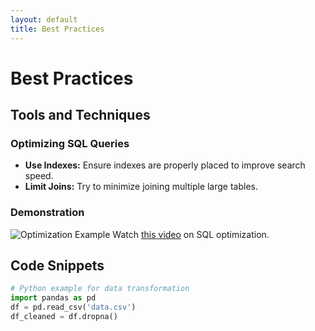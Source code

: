 ```yaml
---
layout: default
title: Best Practices
---
```


# Best Practices

## Tools and Techniques

### Optimizing SQL Queries
- **Use Indexes:** Ensure indexes are properly placed to improve search speed.
- **Limit Joins:** Try to minimize joining multiple large tables.

### Demonstration
![Optimization Example](assets/images/optimization.png)
Watch [this video](assets/videos/optimization.mp4) on SQL optimization.

## Code Snippets
```python
# Python example for data transformation
import pandas as pd
df = pd.read_csv('data.csv')
df_cleaned = df.dropna()
